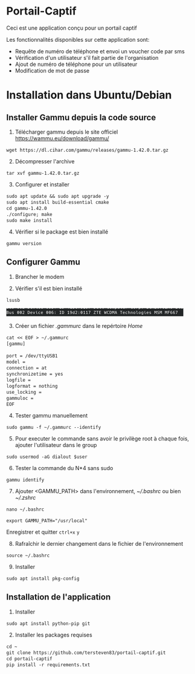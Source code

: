# Portail-Captif
 
 Ceci est une application conçu pour un portail captif
 
 Les fonctionnalités disponibles sur cette application sont:
- Requête de numéro de téléphone et envoi un voucher code par sms
- Vérification d'un utilisateur s'il fait partie de l'organisation
- Ajout de numéro de téléphone pour un utilisateur
- Modification de mot de passe

# Installation dans Ubuntu/Debian
## Installer Gammu depuis la code source
1. Télécharger gammu depuis le site officiel https://wammu.eu/download/gammu/
```
wget https://dl.cihar.com/gammu/releases/gammu-1.42.0.tar.gz
```
 
2. Décompresser l'archive
```
tar xvf gammu-1.42.0.tar.gz
```

3. Configurer et installer 
```
sudo apt update && sudo apt upgrade -y
sudo apt install build-essential cmake
cd gammu-1.42.0
./configure; make
sudo make install
```

4. Vérifier si le package est bien installé
```
gammu version
```

## Configurer Gammu
1. Brancher le modem

2. Vérifier s'il est bien installé
```
lsusb
```
![lsusb capture](images/lsusb.png)

3. Créer un fichier *.gammurc* dans le repértoire _Home_
```
cat << EOF > ~/.gammurc
[gammu]

port = /dev/ttyUSB1
model = 
connection = at
synchronizetime = yes
logfile = 
logformat = nothing
use_locking = 
gammuloc =
EOF
```

4. Tester gammu manuellement
```
sudo gammu -f ~/.gammurc --identify
```

5. Pour executer le commande <gammu> sans avoir le privilège root à chaque fois, ajouter l'utilisateur dans le group <dialout>
```
sudo usermod -aG dialout $user
```

6. Tester la commande du N*4 sans sudo
```
gammu identify
```

7. Ajouter <GAMMU_PATH> dans l'environnement, _~/.bashrc_ ou bien _~/.zshrc_
```
nano ~/.bashrc
```
```
export GAMMU_PATH="/usr/local"
```
Enregistrer et quitter `ctrl+x` `y`

8. Rafraîchir le dernier changement dans le fichier de l'environnement
```
source ~/.bashrc
```

9. Installer <pkg-config>
```
sudo apt install pkg-config
```

## Installation de l'application
1. Installer <pip>
```
sudo apt install python-pip git
```
2. Installer les packages requises
```
cd ~
git clone https://github.com/tersteven83/portail-captif.git
cd portail-captif
pip install -r requirements.txt
```
